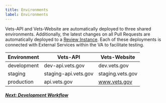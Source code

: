 ```yaml
---
title: Environments
label: Environments
---
```


Vets-API and Vets-Website are automatically deployed to three shared environments. Additionally, the latest changes on all Pull Requests are automatically deployed to a [Review Instance](./development-workflow/#review-instances). Each of these deployments is connected with External Services within the VA to facilitate testing.

| Environment | Vets-API | Vets-Website |
| ----------- | -------- | ------------ |
| development | dev-api.vets.gov | dev.vets.gov |
| staging | staging-api.vets.gov | staging.vets.gov |
| production | api.vets.gov | www.vets.gov |

<!-- Next Button -->
<a href='./development-workflow'><div class="next-button"><h5 class="next-text">Next: Development Workflow</h5></div></a>
